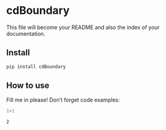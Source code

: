 # cdBoundary

<!-- WARNING: THIS FILE WAS AUTOGENERATED! DO NOT EDIT! -->

This file will become your README and also the index of your
documentation.

## Install

``` sh
pip install cdBoundary
```

## How to use

Fill me in please! Don’t forget code examples:

``` python
1+1
```

    2
